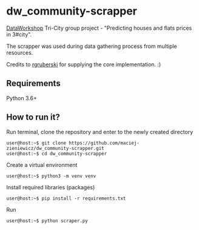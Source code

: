 # dw_community-scrapper
[DataWorkshop](https://dataworkshop.eu/) Tri-City group project - "Predicting houses and flats prices in 3#city".

The scrapper was used during data gathering process from multiple resources. 

Credits to [rgruberski](https://github.com/rgruberski/python-simple-web-scraping) for supplying the core implementation. :)

## Requirements

Python 3.6+

## How to run it?

Run terminal, clone the repository and enter to the newly created directory
```console
user@host:~$ git clone https://github.com/maciej-zieniewicz/dw_community-scrapper.git
user@host:~$ cd dw_community-scrapper
```

Create a virtual environment
```console
user@host:~$ python3 -m venv venv
```

Install required libraries (packages)
```console
user@host:~$ pip install -r requirements.txt
```

Run
```console
user@host:~$ python scraper.py
```
